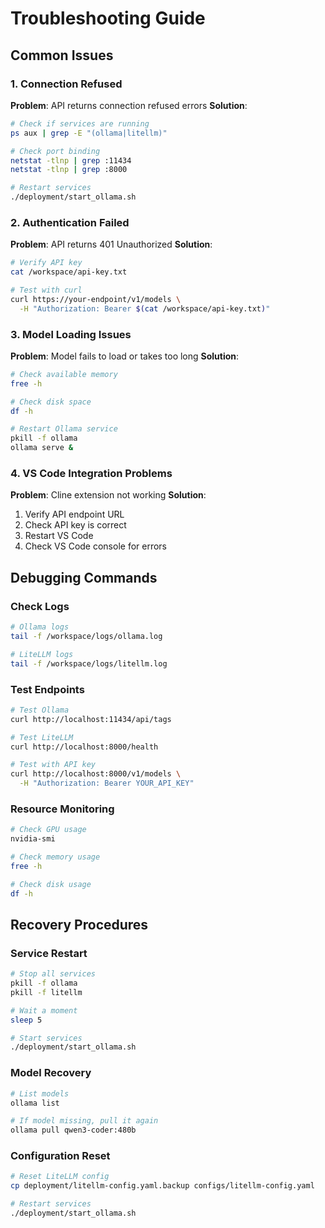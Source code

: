 # Troubleshooting Guide

## Common Issues

### 1. Connection Refused
**Problem**: API returns connection refused errors
**Solution**:
```bash
# Check if services are running
ps aux | grep -E "(ollama|litellm)"

# Check port binding
netstat -tlnp | grep :11434
netstat -tlnp | grep :8000

# Restart services
./deployment/start_ollama.sh
```

### 2. Authentication Failed
**Problem**: API returns 401 Unauthorized
**Solution**:
```bash
# Verify API key
cat /workspace/api-key.txt

# Test with curl
curl https://your-endpoint/v1/models \
  -H "Authorization: Bearer $(cat /workspace/api-key.txt)"
```

### 3. Model Loading Issues
**Problem**: Model fails to load or takes too long
**Solution**:
```bash
# Check available memory
free -h

# Check disk space
df -h

# Restart Ollama service
pkill -f ollama
ollama serve &
```

### 4. VS Code Integration Problems
**Problem**: Cline extension not working
**Solution**:
1. Verify API endpoint URL
2. Check API key is correct
3. Restart VS Code
4. Check VS Code console for errors

## Debugging Commands

### Check Logs
```bash
# Ollama logs
tail -f /workspace/logs/ollama.log

# LiteLLM logs
tail -f /workspace/logs/litellm.log
```

### Test Endpoints
```bash
# Test Ollama
curl http://localhost:11434/api/tags

# Test LiteLLM
curl http://localhost:8000/health

# Test with API key
curl http://localhost:8000/v1/models \
  -H "Authorization: Bearer YOUR_API_KEY"
```

### Resource Monitoring
```bash
# Check GPU usage
nvidia-smi

# Check memory usage
free -h

# Check disk usage
df -h
```

## Recovery Procedures

### Service Restart
```bash
# Stop all services
pkill -f ollama
pkill -f litellm

# Wait a moment
sleep 5

# Start services
./deployment/start_ollama.sh
```

### Model Recovery
```bash
# List models
ollama list

# If model missing, pull it again
ollama pull qwen3-coder:480b
```

### Configuration Reset
```bash
# Reset LiteLLM config
cp deployment/litellm-config.yaml.backup configs/litellm-config.yaml

# Restart services
./deployment/start_ollama.sh